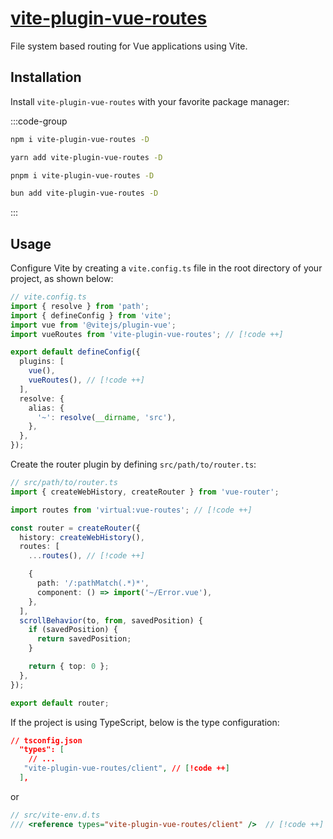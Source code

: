 # [vite-plugin-vue-routes](https://github.com/Vanilla-IceCream/vite-plugin-vue-routes)

File system based routing for Vue applications using Vite.

## Installation

Install `vite-plugin-vue-routes` with your favorite package manager:

:::code-group

```sh [npm]
npm i vite-plugin-vue-routes -D
```

```sh [Yarn]
yarn add vite-plugin-vue-routes -D
```

```sh [pnpm]
pnpm i vite-plugin-vue-routes -D
```

```sh [Bun]
bun add vite-plugin-vue-routes -D
```

:::

## Usage

Configure Vite by creating a `vite.config.ts` file in the root directory of your project, as shown below:

```ts
// vite.config.ts
import { resolve } from 'path';
import { defineConfig } from 'vite';
import vue from '@vitejs/plugin-vue';
import vueRoutes from 'vite-plugin-vue-routes'; // [!code ++]

export default defineConfig({
  plugins: [
    vue(),
    vueRoutes(), // [!code ++]
  ],
  resolve: {
    alias: {
      '~': resolve(__dirname, 'src'),
    },
  },
});
```

Create the router plugin by defining `src/path/to/router.ts`:

```ts
// src/path/to/router.ts
import { createWebHistory, createRouter } from 'vue-router';

import routes from 'virtual:vue-routes'; // [!code ++]

const router = createRouter({
  history: createWebHistory(),
  routes: [
    ...routes(), // [!code ++]

    {
      path: '/:pathMatch(.*)*',
      component: () => import('~/Error.vue'),
    },
  ],
  scrollBehavior(to, from, savedPosition) {
    if (savedPosition) {
      return savedPosition;
    }

    return { top: 0 };
  },
});

export default router;
```

If the project is using TypeScript, below is the type configuration:

```json
// tsconfig.json
  "types": [
    // ...
   "vite-plugin-vue-routes/client", // [!code ++]
  ],
```

or

```ts
// src/vite-env.d.ts
/// <reference types="vite-plugin-vue-routes/client" />  // [!code ++]
```

